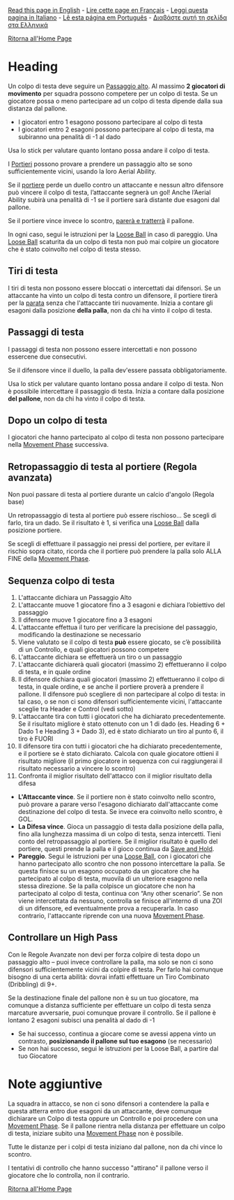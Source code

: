 [Read this page in English](https://counterattackgame.github.io/wiki/heading) - [Lire cette page en Français](https://counterattackgame.github.io/wiki/fr/heading) - [Leggi questa pagina in Italiano](https://counterattackgame.github.io/wiki/it/heading) - [Lê esta página em Português](https://counterattackgame.github.io/wiki/pt/heading) - [Διαβάστε αυτή τη σελίδα στα Ελληνικά](https://counterattackgame.github.io/wiki/gr/heading)

[Ritorna all'Home Page](https://counterattackgame.github.io/wiki/it/index)
# Heading

Un colpo di testa deve seguire un [Passaggio alto](https://counterattackgame.github.io/wiki/it/passing). Al massimo **2 giocatori di movimento** per squadra possono competere per un colpo di testa. Se un giocatore possa o meno partecipare ad un colpo di testa dipende dalla sua distanza dal pallone.

- I giocatori entro 1 esagono possono partecipare al colpo di testa
- I giocatori entro 2 esagoni possono partecipare al colpo di testa, ma subiranno una penalità di -1 al dado

Usa lo stick per valutare quanto lontano possa andare il colpo di testa.

I [Portieri](https://counterattackgame.github.io/wiki/it/goalkeeper) possono provare a prendere un passaggio alto se sono sufficientemente vicini, usando la loro Aerial Ability.

Se il [portiere](https://counterattackgame.github.io/wiki/it/goalkeeper) perde un duello contro un attaccante e nessun altro difensore può vincere il colpo di testa, l’attaccante segnerà un gol! Anche l’Aerial Ability subirà una penalità di -1 se il portiere sarà distante due esagoni dal pallone.

Se il portiere vince invece lo scontro, [parerà e tratterrà](https://counterattackgame.github.io/wiki/it/goalkeeper) il pallone.

In ogni caso, segui le istruzioni per la [Loose Ball](https://counterattackgame.github.io/wiki/it/loose_ball) in caso di pareggio. Una [Loose Ball](https://counterattackgame.github.io/wiki/it/loose_ball) scaturita da un colpo di testa non può mai colpire un giocatore che è stato coinvolto nel colpo di testa stesso.

## Tiri di testa

I tiri di testa non possono essere bloccati o intercettati dai difensori. Se un attaccante ha vinto un colpo di testa contro un difensore, il portiere tirerà per la [parata](https://counterattackgame.github.io/wiki/it/shooting) senza che l'attaccante tiri nuovamente. Inizia a contare gli esagoni dalla posizione **della palla**, non da chi ha vinto il colpo di testa.

## Passaggi di testa

I passaggi di testa non possono essere intercettati e non possono essercene due consecutivi.

Se il difensore vince il duello, la palla dev'essere passata obbligatoriamente.

Usa lo stick per valutare quanto lontano possa andare il colpo di testa. Non è possibile intercettare il passaggio di testa. Inizia a contare dalla posizione **del pallone**, non da chi ha vinto il colpo di testa.

## Dopo un colpo di testa

I giocatori che hanno partecipato al colpo di testa non possono partecipare nella [Movement Phase](https://counterattackgame.github.io/wiki/it/movement_phase) successiva.

## Retropassaggio di testa al portiere (Regola avanzata)

Non puoi passare di testa al portiere durante un calcio d'angolo (Regola base)

Un retropassaggio di testa al portiere può essere rischioso... Se scegli di farlo, tira un dado. Se il risultato è 1, si verifica una [Loose Ball](https://counterattackgame.github.io/wiki/it/loose_ball) dalla posizione portiere.

Se scegli di effettuare il passaggio nei pressi del portiere, per evitare il rischio sopra citato, ricorda che il portiere può prendere la palla solo ALLA FINE della [Movement Phase](https://counterattackgame.github.io/wiki/it/movement_phase).

## Sequenza colpo di testa

1. L'attaccante dichiara un Passaggio Alto
2. L'attaccante muove 1 giocatore fino a 3 esagoni e dichiara l’obiettivo del passaggio
3. Il difensore muove 1 giocatore fino a 3 esagoni
4. L'attaccante effettua il turo per verificare la precisione del passaggio, modificando la destinazione se necessario
5. Viene valutato se il colpo di testa **può** essere giocato, se c’è possibilità di un Controllo, e quali giocatori possono competere
6. L'attaccante dichiara se effettuerà un tiro o un passaggio
7. L'attaccante dichiarerà quali giocatori (massimo 2) effettueranno il colpo di testa, e in quale ordine
8. Il difensore dichiara quali giocatori (massimo 2) effettueranno il colpo di testa, in quale ordine, e se anche il portiere proverà a prendere il pallone. Il difensore può scegliere di non partecipare al colpo di testa: in tal caso, o se non ci sono difensori sufficientemente vicini, l'attaccante sceglie tra Header e Control (vedi sotto)
9. L'attaccante tira con tutti i giocatori che ha dichiarato precedentemente. Se il risultato migliore è stato ottenuto con un 1 di dado (es. Heading 6 + Dado 1 e Heading 3 + Dado 3), ed è stato dichiarato un tiro al punto 6, il tiro è FUORI
10. Il difensore tira con tutti i giocatori che ha dichiarato precedentemente, e il portiere se è stato dichiarato. Calcola con quale giocatore ottieni il risultato migliore (il primo giocatore in sequenza con cui raggiungerai il risultato necessario a vincere lo scontro)
11. Confronta il miglior risultato dell'attacco con il miglior risultato della difesa

- **L'Attaccante vince**. Se il portiere non è stato coinvolto nello scontro, può provare a parare verso l'esagono dichiarato dall'attaccante come destinazione del colpo di testa. Se invece era coinvolto nello scontro, è GOL.
- **La Difesa vince**. Gioca un passaggio di testa dalla posizione della palla, fino alla lunghezza massima di un colpo di testa, senza intercetti. Tieni conto del retropassaggio al portiere. Se il miglior risultato è quello del portiere, questi prende la palla e il gioco continua da [Save and Hold](https://counterattackgame.github.io/wiki/it/goalkeeper).
- **Pareggio**. Segui le istruzioni per una [Loose Ball](https://counterattackgame.github.io/wiki/it/loose_ball), con i giocatori che hanno partecipato allo scontro che non possono intercettare la palla. Se questa finisce su un esagono occupato da un giocatore che ha partecipato al colpo di testa, muovila di un ulteriore esagono nella stessa direzione. Se la palla colpisce un giocatore che non ha partecipato al colpo di testa, continua con “Any other scenario”. Se non viene intercettata da nessuno, controlla se finisce all'interno di una ZOI di un difensore, ed eventualmente prova a recuperarla. In caso contrario, l'attaccante riprende con una nuova [Movement Phase](https://counterattackgame.github.io/wiki/it/movement_phase).

## Controllare un High Pass

Con le Regole Avanzate non devi per forza colpire di testa dopo un passaggio alto – puoi invece controllare la palla, ma solo se non ci sono difensori sufficientemente vicini da colpire di testa. Per farlo hai comunque bisogno di una certa abilità: dovrai infatti effettuare un Tiro Combinato (Dribbling) di 9+.

Se la destinazione finale del pallone non è su un tuo giocatore, ma comunque a distanza sufficiente per effettuare un colpo di testa senza marcature avversarie, puoi comunque provare il controllo. Se il pallone è lontano 2 esagoni subisci una penalità al dado di -1

- Se hai successo, continua a giocare come se avessi appena vinto un contrasto, **posizionando il pallone sul tuo esagono** (se necessario)
- Se non hai successo, segui le istruzioni per la Loose Ball, a partire dal tuo Giocatore

# Note aggiuntive

La squadra in attacco, se non ci sono difensori a contendere la palla e questa atterra entro due esagoni da un attaccante, deve comunque dichiarare un Colpo di testa oppure un Controllo e poi procedere con una [Movement Phase](https://counterattackgame.github.io/wiki/it/movement_phase). Se il pallone rientra nella distanza per effettuare un colpo di testa, iniziare subito una [Movement Phase](https://counterattackgame.github.io/wiki/it/movement_phase) non è possibile.

Tutte le distanze per i colpi di testa iniziano dal pallone, non da chi vince lo scontro.

I tentativi di controllo che hanno successo "attirano" il pallone verso il giocatore che lo controlla, non il contrario.

[Ritorna all'Home Page](https://counterattackgame.github.io/wiki/it/index)
